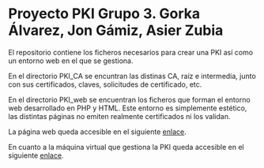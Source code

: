 # Proyecto PKI Grupo 3. Gorka Álvarez, Jon Gámiz, Asier Zubia

El repositorio contiene los ficheros necesarios para crear una PKI así como un entorno web en el que se gestiona.

En el directorio PKI_CA se encuntran las distinas CA, raíz e intermedia, junto con sus certificados, claves, solicitudes de certificado, etc.

En el directorio PKI_web se encuentran los ficheros que forman el entorno web desarrollado en PHP y HTML. Este entorno es simplemente estético, las distintas páginas no emiten realmente certificados ni los validan.


La página web queda accesible en el siguiente [enlace](https://pki-grupotr3s.000webhostapp.com/).

En cuanto a la máquina virtual que gestiona la PKI queda accesible en el siguiente [enlace](https://mega.nz/folder/G8BCVLLD#4f5jFTfaomatlSGHqJKfMA).
